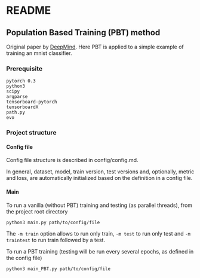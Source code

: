 # README

## Population Based Training (PBT) method 
Original paper by [DeepMind](https://arxiv.org/abs/1711.09846).
Here PBT is applied to a simple example of training an mnist classifier.

### Prerequisite
```
pytorch 0.3
python3
scipy
argparse
tensorboard-pytorch
tensorboardX
path.py
evo
```

### Project structure

#### Config file
Config file structure is described in config/config.md.

In general, dataset, model, train version, test versions and, optionally, metric and loss, 
are automatically initialized based on the definition in a config file.

#### Main
To run a vanilla (without PBT) training and testing (as parallel threads), from the project root directory 
```
python3 main.py path/to/config/file
```
The `-m train` option allows to run only train, `-m test` to run only test and `-m traintest` to run 
train followed by a test.

To run a PBT training (testing will be run every several epochs, as defined in the config file) 
```
python3 main_PBT.py path/to/config/file
```
